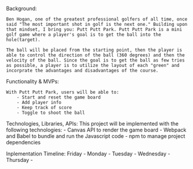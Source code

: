 Background:

    Ben Hogan, one of the greatest professional golfers of all time, once said "The most important shot in golf is the next one." Building upon that mindset, I bring you: Putt Putt Park. Putt Putt Park is a mini golf game where a player's goal is to get the ball into the hole(target). 

    The ball will be placed from the starting point, then the player is able to control the direction of the ball (360 degrees) and then the velocity of the ball. Since the goal is to get the ball as few tries as possible, a player is to utilize the layout of each "green" and incorprate the advantages and disadvantages of the course.

Functionality & MVPs:

    With Putt Putt Park, users will be able to:
        - Start and reset the game board
        - Add player info
        - Keep track of score
        - Toggle to shoot the ball

Technologies, Libraries, APIs:
    This project will be implemented with the following technologies:
        - Canvas API to render the game board
        - Webpack and Babel to bundle and run the Javascript code
        - npm to manage project dependencies

Inplementation Timeline:
    Friday
        -
    Monday
        -
    Tuesday
        -
    Wednesday
        -
    Thursday
        -



